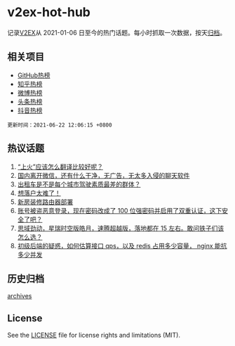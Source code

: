 # v2ex-hot-hub

 记录[V2EX](https://www.v2ex.com/)从 2021-01-06 日至今的热门话题。每小时抓取一次数据，按天[归档](archives)。
 
 ## 相关项目

- [GitHub热榜](https://github.com/lonnyzhang423/github-hot-hub)
- [知乎热榜](https://github.com/lonnyzhang423/zhihu-hot-hub)
- [微博热榜](https://github.com/lonnyzhang423/weibo-hot-hub)
- [头条热榜](https://github.com/lonnyzhang423/toutiao-hot-hub)
- [抖音热榜](https://github.com/lonnyzhang423/douyin-hot-hub)


 `更新时间：2021-06-22 12:06:15 +0800`

## 热议话题

1. [“上火”应该怎么翻译比较好呢？](https://www.v2ex.com/t/784881)
1. [国内离开微信，还有什么干净，无广告，无太多入侵的聊天软件](https://www.v2ex.com/t/784810)
1. [出租车是不是每个城市驾驶素质最差的群体？](https://www.v2ex.com/t/784977)
1. [想落户太难了！](https://www.v2ex.com/t/784802)
1. [新房装修路由器部署](https://www.v2ex.com/t/784814)
1. [账号被盗恶意登录，现在密码改成了 100 位强密码并启用了双重认证，这下安全了吧？](https://www.v2ex.com/t/784949)
1. [思域劲动，星瑞时空版皓月，速腾超越版，落地都在 15 左右。敢问铁子们该怎么选？](https://www.v2ex.com/t/784974)
1. [初级后端的疑惑，如何估算接口 qps，以及 redis 占用多少容量， nginx 能抗多少并发](https://www.v2ex.com/t/784806)

## 历史归档

[archives](archives)

## License

See the [LICENSE](LICENSE) file for license rights and limitations (MIT).
